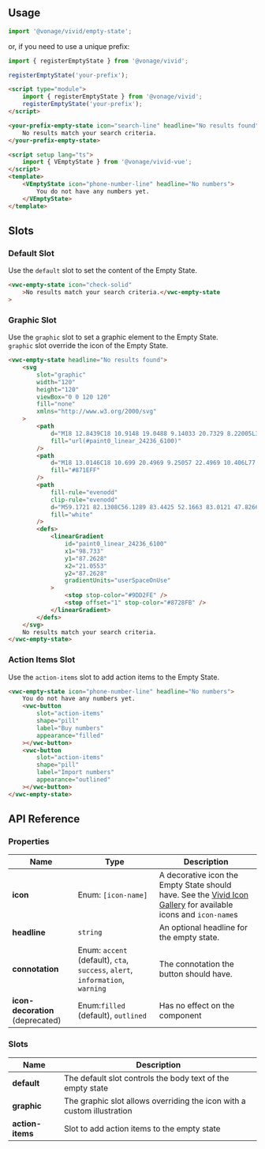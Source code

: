 ## Usage

<vwc-tabs gutters="none">
<vwc-tab label="Web component"></vwc-tab>
<vwc-tab-panel>

```js
import '@vonage/vivid/empty-state';
```

or, if you need to use a unique prefix:

```js
import { registerEmptyState } from '@vonage/vivid';

registerEmptyState('your-prefix');
```

```html preview
<script type="module">
	import { registerEmptyState } from '@vonage/vivid';
	registerEmptyState('your-prefix');
</script>

<your-prefix-empty-state icon="search-line" headline="No results found">
	No results match your search criteria.
</your-prefix-empty-state>
```

</vwc-tab-panel>
<vwc-tab label="Vue"></vwc-tab>
<vwc-tab-panel>

```html
<script setup lang="ts">
	import { VEmptyState } from '@vonage/vivid-vue';
</script>
<template>
	<VEmptyState icon="phone-number-line" headline="No numbers">
		You do not have any numbers yet.
	</VEmptyState>
</template>
```

</vwc-tab-panel>
</vwc-tabs>

## Slots

### Default Slot

Use the `default` slot to set the content of the Empty State.

```html preview
<vwc-empty-state icon="check-solid"
	>No results match your search criteria.</vwc-empty-state
>
```

### Graphic Slot

Use the `graphic` slot to set a graphic element to the Empty State.  
`graphic` slot override the icon of the Empty State.

```html preview
<vwc-empty-state headline="No results found">
	<svg
		slot="graphic"
		width="120"
		height="120"
		viewBox="0 0 120 120"
		fill="none"
		xmlns="http://www.w3.org/2000/svg"
	>
		<path
			d="M18 12.8439C18 10.9148 19.0488 9.14033 20.7329 8.22005L34.0345 0.95148C35.645 -0.31716 37.5777 -0.31716 39.8325 0.95148L93.6251 30.1302C98.1346 32.6675 102 39.645 102 45.6711V104.346C102 108.152 100.546 110.184 98.4568 111.323L85.1139 119.267C83.5095 120.223 81.5211 120.245 79.8957 119.327L64.2609 110.49L35.0435 93.4917C18.6087 84.3854 18 82.5641 18 71.6365V12.8439Z"
			fill="url(#paint0_linear_24236_6100)"
		/>
		<path
			d="M18 13.0146C18 10.699 20.4969 9.25057 22.4969 10.406L77.9876 42.4627C81.7074 44.6116 84 48.5904 84 52.8972V116.985C84 119.301 81.5031 120.749 79.5031 119.594L24.0124 87.5373C20.2926 85.3884 18 81.4096 18 77.1028V13.0146Z"
			fill="#871EFF"
		/>
		<path
			fill-rule="evenodd"
			clip-rule="evenodd"
			d="M59.1721 82.1308C56.1289 83.4425 52.1663 83.0121 47.8266 80.5066C38.2026 74.9502 30.433 61.3295 30.433 50.1072C30.433 38.8849 38.2026 34.2358 47.8266 39.7922C57.4505 45.3486 65.2201 58.9693 65.2201 70.1915C65.2201 75.2682 63.6301 78.9998 60.9977 81.0499L70.2104 97.163C70.714 98.0438 70.708 98.99 70.197 99.2765C69.6861 99.563 68.8636 99.0812 68.36 98.2004L59.1721 82.1308ZM33.0311 51.6072C33.0311 42.0004 39.673 38.0847 47.8266 42.7922C55.9801 47.4996 62.622 59.0847 62.622 68.6915C62.622 73.4604 60.9853 76.8269 58.3395 78.4323C58.3237 78.4395 58.3081 78.4474 58.2928 78.456C58.2685 78.4696 58.2452 78.4848 58.2232 78.5014C55.5483 80.0553 51.8736 79.8432 47.8266 77.5066C39.673 72.7992 33.0311 61.214 33.0311 51.6072Z"
			fill="white"
		/>
		<defs>
			<linearGradient
				id="paint0_linear_24236_6100"
				x1="98.733"
				y1="87.2628"
				x2="21.0553"
				y2="87.2628"
				gradientUnits="userSpaceOnUse"
			>
				<stop stop-color="#9DD2FE" />
				<stop offset="1" stop-color="#8728FB" />
			</linearGradient>
		</defs>
	</svg>
	No results match your search criteria.
</vwc-empty-state>
```

### Action Items Slot

Use the `action-items` slot to add action items to the Empty State.

```html preview
<vwc-empty-state icon="phone-number-line" headline="No numbers">
	You do not have any numbers yet.
	<vwc-button
		slot="action-items"
		shape="pill"
		label="Buy numbers"
		appearance="filled"
	></vwc-button>
	<vwc-button
		slot="action-items"
		shape="pill"
		label="Import numbers"
		appearance="outlined"
	></vwc-button>
</vwc-empty-state>
```

## API Reference

### Properties

<div class="table-wrapper">

| Name                             | Type                                                                          | Description                                                                                                                             |
| -------------------------------- | ----------------------------------------------------------------------------- | --------------------------------------------------------------------------------------------------------------------------------------- |
| **icon**                         | Enum: `[icon-name]`                                                           | A decorative icon the Empty State should have. See the [Vivid Icon Gallery](/icons/icons-gallery/) for available icons and `icon-name`s |
| **headline**                     | `string`                                                                      | An optional headline for the empty state.                                                                                               |
| **connotation**                  | Enum: `accent` (default), `cta`, `success`, `alert`, `information`, `warning` | The connotation the button should have.                                                                                                 |
| **icon-decoration** (deprecated) | Enum:`filled` (default), `outlined`                                           | Has no effect on the component                                                                                                          |

</div>

### Slots

<div class="table-wrapper">

| Name             | Description                                                            |
| ---------------- | ---------------------------------------------------------------------- |
| **default**      | The default slot controls the body text of the empty state             |
| **graphic**      | The graphic slot allows overriding the icon with a custom illustration |
| **action-items** | Slot to add action items to the empty state                            |

</div>
